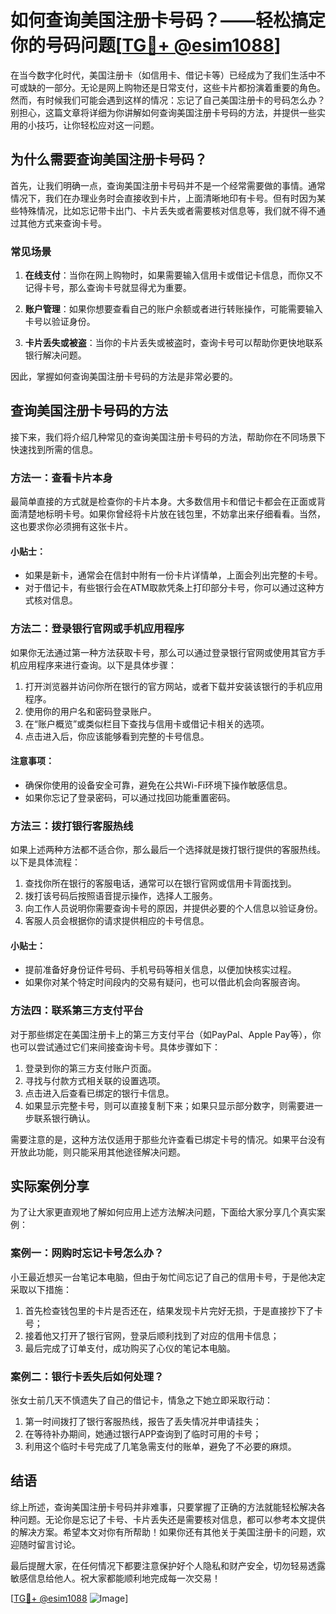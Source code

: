 # 如何查询美国注册卡号码？——轻松搞定你的号码问题[[TG💪+ @esim1088](https://t.me/s/esim1088)]

在当今数字化时代，美国注册卡（如信用卡、借记卡等）已经成为了我们生活中不可或缺的一部分。无论是网上购物还是日常支付，这些卡片都扮演着重要的角色。然而，有时候我们可能会遇到这样的情况：忘记了自己美国注册卡的号码怎么办？别担心，这篇文章将详细为你讲解如何查询美国注册卡号码的方法，并提供一些实用的小技巧，让你轻松应对这一问题。

## 为什么需要查询美国注册卡号码？

首先，让我们明确一点，查询美国注册卡号码并不是一个经常需要做的事情。通常情况下，我们在办理业务时会直接收到卡片，上面清晰地印有卡号。但有时因为某些特殊情况，比如忘记带卡出门、卡片丢失或者需要核对信息等，我们就不得不通过其他方式来查询卡号。

### 常见场景

1. **在线支付**：当你在网上购物时，如果需要输入信用卡或借记卡信息，而你又不记得卡号，那么查询卡号就显得尤为重要。
   
2. **账户管理**：如果你想要查看自己的账户余额或者进行转账操作，可能需要输入卡号以验证身份。

3. **卡片丢失或被盗**：当你的卡片丢失或被盗时，查询卡号可以帮助你更快地联系银行解决问题。

因此，掌握如何查询美国注册卡号码的方法是非常必要的。

## 查询美国注册卡号码的方法

接下来，我们将介绍几种常见的查询美国注册卡号码的方法，帮助你在不同场景下快速找到所需的信息。

### 方法一：查看卡片本身

最简单直接的方式就是检查你的卡片本身。大多数信用卡和借记卡都会在正面或背面清楚地标明卡号。如果你曾经将卡片放在钱包里，不妨拿出来仔细看看。当然，这也要求你必须拥有这张卡片。

#### 小贴士：
- 如果是新卡，通常会在信封中附有一份卡片详情单，上面会列出完整的卡号。
- 对于借记卡，有些银行会在ATM取款凭条上打印部分卡号，你可以通过这种方式核对信息。

### 方法二：登录银行官网或手机应用程序

如果你无法通过第一种方法获取卡号，那么可以通过登录银行官网或使用其官方手机应用程序来进行查询。以下是具体步骤：

1. 打开浏览器并访问你所在银行的官方网站，或者下载并安装该银行的手机应用程序。
2. 使用你的用户名和密码登录账户。
3. 在“账户概览”或类似栏目下查找与信用卡或借记卡相关的选项。
4. 点击进入后，你应该能够看到完整的卡号信息。

#### 注意事项：
- 确保你使用的设备安全可靠，避免在公共Wi-Fi环境下操作敏感信息。
- 如果你忘记了登录密码，可以通过找回功能重置密码。

### 方法三：拨打银行客服热线

如果上述两种方法都不适合你，那么最后一个选择就是拨打银行提供的客服热线。以下是具体流程：

1. 查找你所在银行的客服电话，通常可以在银行官网或信用卡背面找到。
2. 拨打该号码后按照语音提示操作，选择人工服务。
3. 向工作人员说明你需要查询卡号的原因，并提供必要的个人信息以验证身份。
4. 客服人员会根据你的请求提供相应的卡号信息。

#### 小贴士：
- 提前准备好身份证件号码、手机号码等相关信息，以便加快核实过程。
- 如果你对某个特定时间段内的交易有疑问，也可以借此机会向客服咨询。

### 方法四：联系第三方支付平台

对于那些绑定在美国注册卡上的第三方支付平台（如PayPal、Apple Pay等），你也可以尝试通过它们来间接查询卡号。具体步骤如下：

1. 登录到你的第三方支付账户页面。
2. 寻找与付款方式相关联的设置选项。
3. 点击进入后查看已绑定的银行卡信息。
4. 如果显示完整卡号，则可以直接复制下来；如果只显示部分数字，则需要进一步联系银行确认。

需要注意的是，这种方法仅适用于那些允许查看已绑定卡号的情况。如果平台没有开放此功能，则只能采用其他途径解决问题。

## 实际案例分享

为了让大家更直观地了解如何应用上述方法解决问题，下面给大家分享几个真实案例：

### 案例一：网购时忘记卡号怎么办？

小王最近想买一台笔记本电脑，但由于匆忙间忘记了自己的信用卡号，于是他决定采取以下措施：

1. 首先检查钱包里的卡片是否还在，结果发现卡片完好无损，于是直接抄下了卡号；
2. 接着他又打开了银行官网，登录后顺利找到了对应的信用卡信息；
3. 最后完成了订单支付，成功购买了心仪的笔记本电脑。

### 案例二：银行卡丢失后如何处理？

张女士前几天不慎遗失了自己的借记卡，情急之下她立即采取行动：

1. 第一时间拨打了银行客服热线，报告了丢失情况并申请挂失；
2. 在等待补办期间，她通过银行APP查询到了临时可用的卡号；
3. 利用这个临时卡号完成了几笔急需支付的账单，避免了不必要的麻烦。

## 结语

综上所述，查询美国注册卡号码并非难事，只要掌握了正确的方法就能轻松解决各种问题。无论你是忘记了卡号、卡片丢失还是需要核对信息，都可以参考本文提供的解决方案。希望本文对你有所帮助！如果你还有其他关于美国注册卡的问题，欢迎随时留言讨论。

最后提醒大家，在任何情况下都要注意保护好个人隐私和财产安全，切勿轻易透露敏感信息给他人。祝大家都能顺利地完成每一次交易！

[[TG💪+ @esim1088](https://t.me/s/esim1088) ![Image](https://i.postimg.cc/4NQfJmqS/Snipaste-2025-05-13-00-14-12.png)]